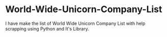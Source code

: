 # World-Wide-Unicorn-Company-List
I have make the list of World Wide Unicorn Company List with help scrapping using Python and It's Library.
